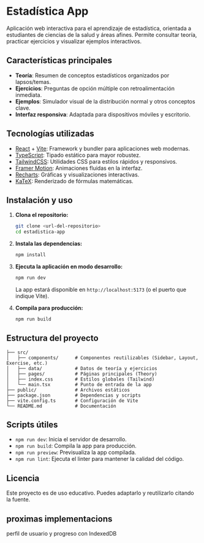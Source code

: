 # Estadística App

Aplicación web interactiva para el aprendizaje de estadística, orientada a estudiantes de ciencias de la salud y áreas afines. Permite consultar teoría, practicar ejercicios y visualizar ejemplos interactivos.

## Características principales

- **Teoría**: Resumen de conceptos estadísticos organizados por lapsos/temas.
- **Ejercicios**: Preguntas de opción múltiple con retroalimentación inmediata.
- **Ejemplos**: Simulador visual de la distribución normal y otros conceptos clave.
- **Interfaz responsiva**: Adaptada para dispositivos móviles y escritorio.

## Tecnologías utilizadas

- [React](https://react.dev/) + [Vite](https://vitejs.dev/): Framework y bundler para aplicaciones web modernas.
- [TypeScript](https://www.typescriptlang.org/): Tipado estático para mayor robustez.
- [TailwindCSS](https://tailwindcss.com/): Utilidades CSS para estilos rápidos y responsivos.
- [Framer Motion](https://www.framer.com/motion/): Animaciones fluidas en la interfaz.
- [Recharts](https://recharts.org/): Gráficas y visualizaciones interactivas.
- [KaTeX](https://katex.org/): Renderizado de fórmulas matemáticas.

## Instalación y uso

1. **Clona el repositorio:**
   ```bash
   git clone <url-del-repositorio>
   cd estadistica-app
   ```
2. **Instala las dependencias:**
   ```bash
   npm install
   ```
3. **Ejecuta la aplicación en modo desarrollo:**

   ```bash
   npm run dev
   ```

   La app estará disponible en `http://localhost:5173` (o el puerto que indique Vite).

4. **Compila para producción:**
   ```bash
   npm run build
   ```

## Estructura del proyecto

```
├── src/
│   ├── components/      # Componentes reutilizables (Sidebar, Layout, Exercise, etc.)
│   ├── data/            # Datos de teoría y ejercicios
│   ├── pages/           # Páginas principales (Theory)
│   ├── index.css        # Estilos globales (Tailwind)
│   └── main.tsx         # Punto de entrada de la app
├── public/              # Archivos estáticos
├── package.json         # Dependencias y scripts
├── vite.config.ts       # Configuración de Vite
└── README.md            # Documentación
```

## Scripts útiles

- `npm run dev`: Inicia el servidor de desarrollo.
- `npm run build`: Compila la app para producción.
- `npm run preview`: Previsualiza la app compilada.
- `npm run lint`: Ejecuta el linter para mantener la calidad del código.

## Licencia

Este proyecto es de uso educativo. Puedes adaptarlo y reutilizarlo citando la fuente.

## proximas implementacions

perfil de usuario y progreso con IndexedDB
